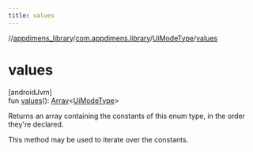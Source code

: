 ```yaml
---
title: values
---
```

//[appdimens_library](../../../index.html)/[com.appdimens.library](../index.html)/[UiModeType](index.html)/[values](values.html)



# values



[androidJvm]\
fun [values](values.html)(): [Array](https://kotlinlang.org/api/core/kotlin-stdlib/kotlin/-array/index.html)&lt;[UiModeType](index.html)&gt;



Returns an array containing the constants of this enum type, in the order they're declared.



This method may be used to iterate over the constants.



